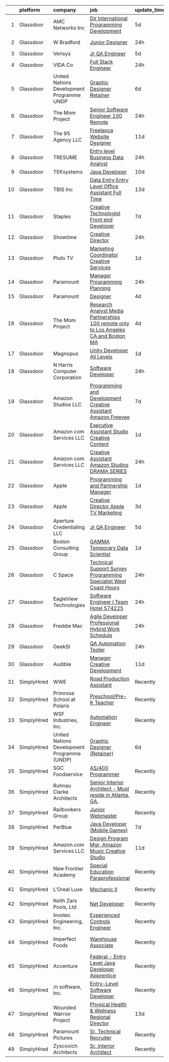 

|    | platform    | company                                     | job                                                                                                                                                                                                                                                                                                                                                                                                                                                                                                                                                                                                                                                                                                                                                                                                                                                                                                                                                                                                                                                                                                                                                                                                                                                                                                                              | update_time   | location                     |
|---:|:------------|:--------------------------------------------|:---------------------------------------------------------------------------------------------------------------------------------------------------------------------------------------------------------------------------------------------------------------------------------------------------------------------------------------------------------------------------------------------------------------------------------------------------------------------------------------------------------------------------------------------------------------------------------------------------------------------------------------------------------------------------------------------------------------------------------------------------------------------------------------------------------------------------------------------------------------------------------------------------------------------------------------------------------------------------------------------------------------------------------------------------------------------------------------------------------------------------------------------------------------------------------------------------------------------------------------------------------------------------------------------------------------------------------|:--------------|:-----------------------------|
|  1 | Glassdoor   | AMC Networks Inc                            | [Dir   International Programming   Development](https://www.glassdoor.com/partner/jobListing.htm?pos=109&ao=1136043&s=58&guid=00000181ae41939988135f9889bf8726&src=GD_JOB_AD&t=SR&vt=w&cs=1_ee3ebd69&cb=1656485942616&jobListingId=1007959827396&jrtk=3-0-1g6n434u4jrq8801-1g6n434uhihm8800-587146c3fa4364ec-)                                                                                                                                                                                                                                                                                                                                                                                                                                                                                                                                                                                                                                                                                                                                                                                                                                                                                                                                                                                                                   | 5d            | Santa Monica, CA             |
|  2 | Glassdoor   | W Bradford                                  | [Junior Designer](https://www.glassdoor.com/partner/jobListing.htm?pos=125&ao=1136043&s=58&guid=00000181ae41939988135f9889bf8726&src=GD_JOB_AD&t=SR&vt=w&ea=1&cs=1_476bac7f&cb=1656485942622&jobListingId=1007968069619&jrtk=3-0-1g6n434u4jrq8801-1g6n434uhihm8800-4db79f6b5a11464b-)                                                                                                                                                                                                                                                                                                                                                                                                                                                                                                                                                                                                                                                                                                                                                                                                                                                                                                                                                                                                                                            | 24h           | Cincinnati, OH               |
|  3 | Glassdoor   | Verisys                                     | [Jr  QA Engineer](https://www.glassdoor.com/partner/jobListing.htm?pos=113&ao=1136043&s=58&guid=00000181ae41939988135f9889bf8726&src=GD_JOB_AD&t=SR&vt=w&ea=1&cs=1_7faf87d6&cb=1656485942617&jobListingId=1007960954013&jrtk=3-0-1g6n434u4jrq8801-1g6n434uhihm8800-e5990df11c521f1d-)                                                                                                                                                                                                                                                                                                                                                                                                                                                                                                                                                                                                                                                                                                                                                                                                                                                                                                                                                                                                                                            | 5d            | Remote                       |
|  4 | Glassdoor   | VIDA   Co                                   | [Full Stack Engineer](https://www.glassdoor.com/partner/jobListing.htm?pos=114&ao=1136043&s=58&guid=00000181ae41939988135f9889bf8726&src=GD_JOB_AD&t=SR&vt=w&ea=1&cs=1_876d0b7a&cb=1656485942617&jobListingId=1007968958775&jrtk=3-0-1g6n434u4jrq8801-1g6n434uhihm8800-8c90b941c32f8d07-)                                                                                                                                                                                                                                                                                                                                                                                                                                                                                                                                                                                                                                                                                                                                                                                                                                                                                                                                                                                                                                        | 24h           | Remote                       |
|  5 | Glassdoor   | United Nations Development Programme  UNDP  | [Graphic Designer  Retainer ](https://www.glassdoor.com/partner/jobListing.htm?pos=128&ao=1136043&s=58&guid=00000181ae41939988135f9889bf8726&src=GD_JOB_AD&t=SR&vt=w&cs=1_a800156a&cb=1656485942622&jobListingId=1007957267554&jrtk=3-0-1g6n434u4jrq8801-1g6n434uhihm8800-9eb7f1d2f1fc61df-)                                                                                                                                                                                                                                                                                                                                                                                                                                                                                                                                                                                                                                                                                                                                                                                                                                                                                                                                                                                                                                     | 6d            | Remote                       |
|  6 | Glassdoor   | The Mom Project                             | [Senior Software Engineer  100  Remote ](https://www.glassdoor.com/partner/jobListing.htm?pos=106&ao=1110586&s=58&guid=00000181ae41939988135f9889bf8726&src=GD_JOB_AD&t=SR&vt=w&cs=1_6faf2af3&cb=1656485942616&jobListingId=1007969699934&cpc=7F6F94E2229B3AB5&jrtk=3-0-1g6n434u4jrq8801-1g6n434uhihm8800-e0af668d84b73093--6NYlbfkN0BDp_epf89aHDQhKpPegNJQ_ldQpEFZQsM9OcONMGxWx6pU56EKHF58QjVdAUvn2gV6sEgb5_VU3r7PiJr0svYuqCRkOY4PN30KirrgUCv2HVCx1oOdAveL0IAdf_lcKGFL1KO6MNfoosMfr-4HHIJQGSJNMyOpOsI1M3c8f-euUbtsQc5I7mdtz36arHztXho1rybaLsdCCfB-uLLHS7hEFJ_wIjZJxk5R7P-3eE1eG6oppHWxwxM4newqcs1_ZWTSb1iljQGqZOivroDWg_moSNN3fXoMzmCVDfJdYXveHxuwOgV0KiwjgjZmTk0C8Zlx7tHU5iWzD7POZmxUHI01cX18weoa2V1KOoHE-176_51STikZaBpgncsSZi5W948D7hPgWaf3TLKb3AMS3DCEnXa1k_6nk63l-9OQOdy6DGmm7WFgqDYqnjzg6a1aFnufv4-G61NnrbnYcftfWkZEFzZHAjHMjY5gndFuzJuvBoqvOj-zyf-bjtbrU9WNv4_THxWPefAH14qa964mLURgbgQQrOVadzuGWFBBUqQgxd_Ybc65N-7i0Lx3NjwRykuodm3t1OFm_w%3D%3D)                                                                                                                                                                                                                                                                                                                                                                         | 24h           | Remote                       |
|  7 | Glassdoor   | The 95 Agency LLC                           | [Freelance Website Designer](https://www.glassdoor.com/partner/jobListing.htm?pos=123&ao=1136043&s=58&guid=00000181ae41939988135f9889bf8726&src=GD_JOB_AD&t=SR&vt=w&ea=1&cs=1_22af2499&cb=1656485942621&jobListingId=1007948321667&jrtk=3-0-1g6n434u4jrq8801-1g6n434uhihm8800-b20d6dd52eb32e38-)                                                                                                                                                                                                                                                                                                                                                                                                                                                                                                                                                                                                                                                                                                                                                                                                                                                                                                                                                                                                                                 | 11d           | Remote                       |
|  8 | Glassdoor   | TRESUME                                     | [Entry level Business  Data Analyst](https://www.glassdoor.com/partner/jobListing.htm?pos=129&ao=1136043&s=58&guid=00000181ae41939988135f9889bf8726&src=GD_JOB_AD&t=SR&vt=w&ea=1&cs=1_d1a2dd86&cb=1656485942622&jobListingId=1007969071538&jrtk=3-0-1g6n434u4jrq8801-1g6n434uhihm8800-6183a00a47a09e02-)                                                                                                                                                                                                                                                                                                                                                                                                                                                                                                                                                                                                                                                                                                                                                                                                                                                                                                                                                                                                                         | 24h           | Baltimore, MD                |
|  9 | Glassdoor   | TEKsystems                                  | [Java Developer](https://www.glassdoor.com/partner/jobListing.htm?pos=107&ao=1110586&s=58&guid=00000181ae41939988135f9889bf8726&src=GD_JOB_AD&t=SR&vt=w&cs=1_eb1af3ff&cb=1656485942616&jobListingId=1007948751028&cpc=AC285F3A3ECA6BB0&jrtk=3-0-1g6n434u4jrq8801-1g6n434uhihm8800-b151e047b380d984--6NYlbfkN0AuKz8EBO1xHDEL7V2YF9xF3dC_I9B9i-Zw2Jh8clPMK9BxhHDJszxSyW718EipT5PhD2zItDFZOAzng1ZyU7HE9EnKEoWbfpjD7dvPs4biUu6Tvi63WsflAe3q20Gt6_srttKvP0gjGzdd_870xJONNuyUKGJssyuMnC4LE4Fee-9Sd8nKMSMA8xNttFn-zDt8b_gk1g6UvU0s3NqvXYtBrJSUuDCPOPNJQLrlBP2mlDT8_97banxpCHPx3sRnCbjaYCAaLZhHfv4kiwSBh2IS0G_x-ZR9OqtrQ2otE2GVj-nzTTABRII27EcxWXVDr_owgaj2pPn1bwLpNRNJ9FEFSfdDulQJmrboskDHL5K_DLp-PzKPqwtxbjKRGUN0kxblsM8WVimGFW3Ci7P1NkWMMHJ4eJJOhImHxsJlRlU_0155AwwvOidvHzLVpVxwisSQHCeD_FV4mriMOFbE9jZ52Qk9ME1Rce32TDyWmmvqOlxGm3FDbdXuLjSzQjCdxaRH7Cc7dMqEz1rOSZLaJEnvKTIPv_8EeSdRxIQYYNwht4qpk_A46CIe2WhQNuGj2GcC04gks3D8UT3zQYtRFltj-6-VB2sVhKCSiM3DYRTPAxWe-nmWcAbPmBNySTHBHYXTi-OrOwZSadlHYm9kGQ_gSTMe3imXFHEZuNcT9uLA8j3m4PtNjsAmKqnq-eh-lxRnzv3jj7dacXr8Ltsw3KwTlczYADERCMXm-7SjrNRyic5kjHnTDbstufVC5sk8BtartnV0hwN8bOBy5_w2Tt-ICNJWPqvMoQANj7g2YgldMoQTtjaY_oqfjJmYQP6UG14fMK1ne945wdmRuN5dRHxinbkh_sgJgCFkI-7etiDWwm0zaRa9kOmVEL9EdedEKixEbJ6XgA-BEG0iKkkuhhXE2lzgJMBK9g1SGXpn6AwsjUD8uDCKbUJVNIlIySC1WNrBtpFjmMaNyg%3D%3D) | 10d           | Honolulu, HI                 |
| 10 | Glassdoor   | TBIS Inc                                    | [Data Entry  Entry Level    Office Assistant   Full Time](https://www.glassdoor.com/partner/jobListing.htm?pos=102&ao=1110586&s=58&guid=00000181ae41939988135f9889bf8726&src=GD_JOB_AD&t=SR&vt=w&ea=1&cs=1_0bb7ee7c&cb=1656485942615&jobListingId=1007942416098&cpc=44CD5376B8534B8F&jrtk=3-0-1g6n434u4jrq8801-1g6n434uhihm8800-6ac0d55df91dc36b--6NYlbfkN0BdDHiSlq2TKVYTvK036ioTcRDjelCKzvFOpLFiF--0iY6CnE3HWQ7JQKxcIHDTnqjZ43DGPlii5oY4eJH0jrrva9RzDbwt4HtFUtYjwtFWwukGSgYyC0i_W5vgFclkV00Qaz7Oc6N9gj7XF7AMGzLd3MnhAaWWccuYw9rkUtURWP1EN9eRsVUd7IZzIdtiA31HxmVbincOkdO-EFWWmkeXXdf11Ztq4OV3r6Zu26bO83_FXi-DXrr1yYbWA_AriskhppAjKF9MSJvmDzeh9Yl90YdtgQZ4akft1ntFmAm9JUF_SU8iWGLUN8UAaU6czu8Io1WFvA5C2mk6dejYVN-E-4IOn7ylLqrP3jNSSUfAaEhVw25rIWbaSN2sVj6t5pB_xEDv-9p9l-PWv0KiZf58Sz_8uH08gCdUTUwTs3P0niPdhZPAlOGjD2duWGImQV3oNAhhbVg2RSOd12DCD_1Curmojfd7sJxpc2quvSbWLPX6eMkKgB92btrBfzK98KBLpy2l9qOccyNsvQhmgjysesK4JsjCqJUvrH_mz-bsBA%3D%3D)                                                                                                                                                                                                                                                                                                                                                                                   | 13d           | Monterey Park, CA            |
| 11 | Glassdoor   | Staples                                     | [Creative Technologist   Front end Developer](https://www.glassdoor.com/partner/jobListing.htm?pos=119&ao=1136043&s=58&guid=00000181ae41939988135f9889bf8726&src=GD_JOB_AD&t=SR&vt=w&cs=1_8b41833c&cb=1656485942620&jobListingId=1007954915452&jrtk=3-0-1g6n434u4jrq8801-1g6n434uhihm8800-ee740fed151fb7c3-)                                                                                                                                                                                                                                                                                                                                                                                                                                                                                                                                                                                                                                                                                                                                                                                                                                                                                                                                                                                                                     | 7d            | Framingham, MA               |
| 12 | Glassdoor   | Showtime                                    | [Creative Director](https://www.glassdoor.com/partner/jobListing.htm?pos=115&ao=1136043&s=58&guid=00000181ae41939988135f9889bf8726&src=GD_JOB_AD&t=SR&vt=w&cs=1_06dfb89e&cb=1656485942617&jobListingId=1007969399152&jrtk=3-0-1g6n434u4jrq8801-1g6n434uhihm8800-854f163f0908a218-)                                                                                                                                                                                                                                                                                                                                                                                                                                                                                                                                                                                                                                                                                                                                                                                                                                                                                                                                                                                                                                               | 24h           | New York, NY                 |
| 13 | Glassdoor   | Pluto TV                                    | [Marketing Coordinator  Creative Services](https://www.glassdoor.com/partner/jobListing.htm?pos=116&ao=1136043&s=58&guid=00000181ae41939988135f9889bf8726&src=GD_JOB_AD&t=SR&vt=w&cs=1_af33052f&cb=1656485942619&jobListingId=1007966921520&jrtk=3-0-1g6n434u4jrq8801-1g6n434uhihm8800-080b0e04b94a1d76-)                                                                                                                                                                                                                                                                                                                                                                                                                                                                                                                                                                                                                                                                                                                                                                                                                                                                                                                                                                                                                        | 1d            | Los Angeles, CA              |
| 14 | Glassdoor   | Paramount                                   | [Manager  Programming Planning](https://www.glassdoor.com/partner/jobListing.htm?pos=124&ao=1136043&s=58&guid=00000181ae41939988135f9889bf8726&src=GD_JOB_AD&t=SR&vt=w&cs=1_fdc65176&cb=1656485942621&jobListingId=1007968674001&jrtk=3-0-1g6n434u4jrq8801-1g6n434uhihm8800-f837e995bb48519d-)                                                                                                                                                                                                                                                                                                                                                                                                                                                                                                                                                                                                                                                                                                                                                                                                                                                                                                                                                                                                                                   | 24h           | Burbank, CA                  |
| 15 | Glassdoor   | Paramount                                   | [Designer](https://www.glassdoor.com/partner/jobListing.htm?pos=127&ao=1136043&s=58&guid=00000181ae41939988135f9889bf8726&src=GD_JOB_AD&t=SR&vt=w&cs=1_6b62fc79&cb=1656485942622&jobListingId=1007962778303&jrtk=3-0-1g6n434u4jrq8801-1g6n434uhihm8800-0526431206bbd75c-)                                                                                                                                                                                                                                                                                                                                                                                                                                                                                                                                                                                                                                                                                                                                                                                                                                                                                                                                                                                                                                                        | 4d            | Burbank, CA                  |
| 16 | Glassdoor   | The Mom Project                             | [Research Analyst  Media Partnerships  100  remote only to Los Angeles  CA and Boston  MA ](https://www.glassdoor.com/partner/jobListing.htm?pos=105&ao=1110586&s=58&guid=00000181ae41939988135f9889bf8726&src=GD_JOB_AD&t=SR&vt=w&cs=1_f90c4b0f&cb=1656485942615&jobListingId=1007962666398&cpc=84DBBAA61F05C438&jrtk=3-0-1g6n434u4jrq8801-1g6n434uhihm8800-beb26dc42c0338d6--6NYlbfkN0BDp_epf89aHDQhKpPegNJQ_ldQpEFZQsM9OcONMGxWx6pU56EKHF58QjVdAUvn2gX3K6iN_3kv_XGVOV8X11cfmOsKCO8gu2IZV6VH9WQF1PpDKQeNjDYY1-BgCEAju-OUIksBWlFAQAORtB0DVhygGwHpidKxyhFxRgoCOaL8xxBr_NHx3IOjHC7ZsqAr46366dZYj_1pGCk2XzuHAjeFQ2OadNTOHeksXjaqlkWERK2MHVohrxc456Nm0yaFU9cKR6AP9Ryoky43Gz5GN2C1R1Sc879L9t_Cy73vv0uzz7es5uxMa-CkF3krmTduQ5FyGkaiBzAk2k3-e6T5uyivk6_RxH4F8M6CAoUYEc9Dzh5jqVCpmjblIUvzBv-FkChVGjYFZNr53vqvqZbqyXdnSt_AUp59WEYqldfvInUKKN8caAwvQUYH25FTL3kL230lPw9DPd8QP7MmCuSlKPiRZK9BORXmaiC2Q8P0gQO0OshGixOaf8Ekt8AA52QdmvIYh0ZiSVZADUwQdonO_55bGlqAyTjBBnOGW1QoWRAK0obmgxi3CSLgkhUk7lNRJInVNCn3mrX-9A%3D%3D)                                                                                                                                                                                                                                                                                                                      | 4d            | Boston, MA                   |
| 17 | Glassdoor   | Magnopus                                    | [Unity Developer  All Levels ](https://www.glassdoor.com/partner/jobListing.htm?pos=120&ao=1136043&s=58&guid=00000181ae41939988135f9889bf8726&src=GD_JOB_AD&t=SR&vt=w&ea=1&cs=1_65e4feee&cb=1656485942620&jobListingId=1007967763565&jrtk=3-0-1g6n434u4jrq8801-1g6n434uhihm8800-41c61a663809215b-)                                                                                                                                                                                                                                                                                                                                                                                                                                                                                                                                                                                                                                                                                                                                                                                                                                                                                                                                                                                                                               | 1d            | Los Angeles, CA              |
| 18 | Glassdoor   | N  Harris Computer Corporation              | [Software Developer](https://www.glassdoor.com/partner/jobListing.htm?pos=103&ao=1110586&s=58&guid=00000181ae41939988135f9889bf8726&src=GD_JOB_AD&t=SR&vt=w&cs=1_6d3fdd0c&cb=1656485942615&jobListingId=1007968556628&cpc=723ADC3DFE402989&jrtk=3-0-1g6n434u4jrq8801-1g6n434uhihm8800-116bc002428a099c--6NYlbfkN0ABGFc2BqpsDO18QcIal-P8isxvnk46K7l3jdSXbRK7SXMucg0lEI2k2ZIB27VbWCsRrhFjy9kzmeZR84tqSG0TBgLp7OKRIpZ3sj30Yr4oZqQY-85gpUEpMNsipIhJ6SipHxeo2MyysBFGRwMMHN6FJtzqNNAMOxluo9uSRFSVsspXAd2F2aug5JH4-RdsZFwvMFouYxrcw1izIZEFdGZ7LQKf_IUYSXGQKUHX3ahuRQNc25P-ywVafMuXLJgIbXcZnGMo8zt7qRjw8FmwGixTalPmRbO_m3yJy8rpjVgtPc7QKCsVCoJPUc41w4wAJcQQImOJRqZXipTQkQwXVAnJUmpVXmeXkP0T_MbgiaxZZhoRpgk1E2tw9Kn42JNIWKuus1S6y8OFs_jF6Y5w4AA__KoKFtP3F2zif8lvPQNzgt7ZfE2HUMpO-sX5CgzTm22rY0bIz1QSpqoph1bnHI0HXI3ZC3v5Zut2f8zdoHm36IosBbdrHCiFjoCAT9PHA8h_oggumoHvjEMoXqFlBvKIGa3GO9bfn1SJ6UQP9gDbDfFxyAVIymXN)                                                                                                                                                                                                                                                                                                                                                                                                                         | 24h           | Remote                       |
| 19 | Glassdoor   | Amazon Studios LLC                          | [Programming and Development Creative Assistant  Amazon Freevee](https://www.glassdoor.com/partner/jobListing.htm?pos=112&ao=1136043&s=58&guid=00000181ae41939988135f9889bf8726&src=GD_JOB_AD&t=SR&vt=w&cs=1_b7d01f21&cb=1656485942616&jobListingId=1007954125442&jrtk=3-0-1g6n434u4jrq8801-1g6n434uhihm8800-3310ee7fa5def582-)                                                                                                                                                                                                                                                                                                                                                                                                                                                                                                                                                                                                                                                                                                                                                                                                                                                                                                                                                                                                  | 7d            | Culver City, CA              |
| 20 | Glassdoor   | Amazon com Services LLC                     | [Executive Assistant  Studio Creative Content](https://www.glassdoor.com/partner/jobListing.htm?pos=118&ao=1136043&s=58&guid=00000181ae41939988135f9889bf8726&src=GD_JOB_AD&t=SR&vt=w&cs=1_1cf25736&cb=1656485942620&jobListingId=1007966736298&jrtk=3-0-1g6n434u4jrq8801-1g6n434uhihm8800-dba37e8a5f1e7613-)                                                                                                                                                                                                                                                                                                                                                                                                                                                                                                                                                                                                                                                                                                                                                                                                                                                                                                                                                                                                                    | 1d            | Culver City, CA              |
| 21 | Glassdoor   | Amazon com Services LLC                     | [Creative Assistant    Amazon Studios   DRAMA SERIES](https://www.glassdoor.com/partner/jobListing.htm?pos=117&ao=1136043&s=58&guid=00000181ae41939988135f9889bf8726&src=GD_JOB_AD&t=SR&vt=w&cs=1_28dc7d52&cb=1656485942620&jobListingId=1007967893286&jrtk=3-0-1g6n434u4jrq8801-1g6n434uhihm8800-3febe796977aa47c-)                                                                                                                                                                                                                                                                                                                                                                                                                                                                                                                                                                                                                                                                                                                                                                                                                                                                                                                                                                                                             | 24h           | Culver City, CA              |
| 22 | Glassdoor   | Apple                                       | [Programming and Partnership Manager](https://www.glassdoor.com/partner/jobListing.htm?pos=121&ao=1136043&s=58&guid=00000181ae41939988135f9889bf8726&src=GD_JOB_AD&t=SR&vt=w&cs=1_118dd0da&cb=1656485942621&jobListingId=1007967731630&jrtk=3-0-1g6n434u4jrq8801-1g6n434uhihm8800-903d44eefd1ae917-)                                                                                                                                                                                                                                                                                                                                                                                                                                                                                                                                                                                                                                                                                                                                                                                                                                                                                                                                                                                                                             | 1d            | Cupertino, CA                |
| 23 | Glassdoor   | Apple                                       | [Creative Director  Apple TV  Marketing](https://www.glassdoor.com/partner/jobListing.htm?pos=108&ao=1136043&s=58&guid=00000181ae41939988135f9889bf8726&src=GD_JOB_AD&t=SR&vt=w&cs=1_890b34c7&cb=1656485942616&jobListingId=1007963617769&jrtk=3-0-1g6n434u4jrq8801-1g6n434uhihm8800-8e5a42131c2aabdd-)                                                                                                                                                                                                                                                                                                                                                                                                                                                                                                                                                                                                                                                                                                                                                                                                                                                                                                                                                                                                                          | 3d            | Culver City, CA              |
| 24 | Glassdoor   | Aperture Credentialing LLC                  | [Jr  QA Engineer](https://www.glassdoor.com/partner/jobListing.htm?pos=110&ao=1136043&s=58&guid=00000181ae41939988135f9889bf8726&src=GD_JOB_AD&t=SR&vt=w&cs=1_2ecb40bd&cb=1656485942616&jobListingId=1007959842622&jrtk=3-0-1g6n434u4jrq8801-1g6n434uhihm8800-d5433babf461cf6d-)                                                                                                                                                                                                                                                                                                                                                                                                                                                                                                                                                                                                                                                                                                                                                                                                                                                                                                                                                                                                                                                 | 5d            | Remote                       |
| 25 | Glassdoor   | Boston Consulting Group                     | [GAMMA Temporary Data Scientist](https://www.glassdoor.com/partner/jobListing.htm?pos=104&ao=1110586&s=58&guid=00000181ae41939988135f9889bf8726&src=GD_JOB_AD&t=SR&vt=w&cs=1_82ebd609&cb=1656485942615&jobListingId=1007967209311&cpc=FD1C1DA32C38CFA7&jrtk=3-0-1g6n434u4jrq8801-1g6n434uhihm8800-3780cc79f309ad5f--6NYlbfkN0BRT_J8tESNZROimpc0WyD7EGfhllYDKcBPIyLxids1Tbq1PZkwRSHMwU6HV31IaHJNTA_3SafBen-v5J1fwHjIqYpkceXmwPx0grmmS_UykCeA0gNAVASk7qr_DjwY60_xBMGv2gZdV4YGSuK0QvPyatuArvPx1NcRV9-QNBjHNve51hd__aODtehZqsiH_vI08M3rhyyYDBHeT-0FTBfkhFhgYiGLJ8_9W_Ow0cb017p4YE-C93z6CwHg-Dh4AVUHXqWe_YdAsc7SjZKdzkvnKCzjuTq-ysxbDVLIpOh7bx_2M4Fu2dWiONPFmPd_Zu6nyqF0G-K0aGsaQ3kIlJHkHwClveO7SSKAWsG02MJljg9FOYsUPV6JfmCA9l9YR0sRVj5Zgi2qRZoCkS-714bgPjaVAT2HcQcp_wheSbqzQMzvfRXOGqF1bBDLyJki39KVhVXHifIebPco_N_oBgWexofBa_S5LxdjtLlHOBPbyxVxACTA1UXkOMXyZuJbo1w%3D)                                                                                                                                                                                                                                                                                                                                                                                                                                                               | 1d            | Boston, MA                   |
| 26 | Glassdoor   | C Space                                     | [Technical Support   Survey Programming Specialist  West Coast Hours ](https://www.glassdoor.com/partner/jobListing.htm?pos=122&ao=1136043&s=58&guid=00000181ae41939988135f9889bf8726&src=GD_JOB_AD&t=SR&vt=w&cs=1_ce574676&cb=1656485942621&jobListingId=1007969460494&jrtk=3-0-1g6n434u4jrq8801-1g6n434uhihm8800-272835f4cbb546bd-)                                                                                                                                                                                                                                                                                                                                                                                                                                                                                                                                                                                                                                                                                                                                                                                                                                                                                                                                                                                            | 24h           | San Francisco, CA            |
| 27 | Glassdoor   | EagleView Technologies                      | [Software Engineer I  Team Hotel  574225 ](https://www.glassdoor.com/partner/jobListing.htm?pos=130&ao=1136043&s=58&guid=00000181ae41939988135f9889bf8726&src=GD_JOB_AD&t=SR&vt=w&ea=1&cs=1_9692695d&cb=1656485942623&jobListingId=1007968435972&jrtk=3-0-1g6n434u4jrq8801-1g6n434uhihm8800-f611a88f2105b8fb-)                                                                                                                                                                                                                                                                                                                                                                                                                                                                                                                                                                                                                                                                                                                                                                                                                                                                                                                                                                                                                   | 24h           | Remote                       |
| 28 | Glassdoor   | Freddie Mac                                 | [Agile Developer  Professional  Hybrid Work Schedule ](https://www.glassdoor.com/partner/jobListing.htm?pos=101&ao=1110586&s=58&guid=00000181ae41939988135f9889bf8726&src=GD_JOB_AD&t=SR&vt=w&cs=1_96fcad65&cb=1656485942615&jobListingId=1007969166245&cpc=64DC0C913FDBAADD&jrtk=3-0-1g6n434u4jrq8801-1g6n434uhihm8800-21f501746ee4944e--6NYlbfkN0BRbY23MpHuD_kgIf5jf2sHAXgp_p55tjlayGMIQ0Pgo3oTj97I1P8w1ylHcTuk5PtqNRNOmXZIpwmlk0uGAL_aLQsxb7ljgYw08iZWviJqMfYGGtnZAa8oXMTDzIAD1PcGqMszA8Gh89FqhA_SFMc_mxAoIojvMG3URmfz4k2LH2vZk-ej0yAYSxUXQFSEKdNmGuWV--UDrq5ZWDEgM0cWxTHRtvpLQABbJ3C3LIEQtXeqI8JKUoJ2NwaP17HQU9eqqC4aB4hYsHGaljfy43sevH8Dtqjs-JkQ9KdHRNENdQpq1Cv8RyA3T1bicyA01UzzLmn7OpGC67Zi_ISre8ZYRY42KWMEPPS8Dvt21cQ2XoPCZJ9hICoNNw1fnJnVL9aZkA_ZJ0yUW-WTV-iEuZz3tfrBqBe6ToARUa68pksquw01JvDD1nT_0VBQ1uFh0hMZ9CrKBFPU_u9Am8TSPSj0jIWJBf-6cw2jPqZTHd5UJzR10zBWGNye2B_Dl5-hqypC-dc1Z63WXgDpE3rnCzStk05wfgImnaFtINWRb_QruroBukzC8_BECqL0bW1TTgT3X7CM27FEYseFHl4eaiw20FeMozqdbw6G5B0TRWnIU96LeyMJIv4fgO6-bqoPeo-Me-jmIHvfjg%3D%3D)                                                                                                                                                                                                                                                                                           | 24h           | McLean, VA                   |
| 29 | Glassdoor   | GeekSI                                      | [QA Automation Tester](https://www.glassdoor.com/partner/jobListing.htm?pos=126&ao=1136043&s=58&guid=00000181ae41939988135f9889bf8726&src=GD_JOB_AD&t=SR&vt=w&ea=1&cs=1_53dacde9&cb=1656485942622&jobListingId=1007968878111&jrtk=3-0-1g6n434u4jrq8801-1g6n434uhihm8800-31b9d17a24881b8f-)                                                                                                                                                                                                                                                                                                                                                                                                                                                                                                                                                                                                                                                                                                                                                                                                                                                                                                                                                                                                                                       | 24h           | Remote                       |
| 30 | Glassdoor   | Audible                                     | [Manager  Creative Development](https://www.glassdoor.com/partner/jobListing.htm?pos=111&ao=1136043&s=58&guid=00000181ae41939988135f9889bf8726&src=GD_JOB_AD&t=SR&vt=w&cs=1_cf24abf1&cb=1656485942616&jobListingId=1007947281377&jrtk=3-0-1g6n434u4jrq8801-1g6n434uhihm8800-9f56ec65e668562c-)                                                                                                                                                                                                                                                                                                                                                                                                                                                                                                                                                                                                                                                                                                                                                                                                                                                                                                                                                                                                                                   | 11d           | Culver City, CA              |
| 31 | SimplyHired | WWE                                         | [Road Production Assistant](https://www.simplyhired.com/job/QBStxMvT--zj8-7nGiQ1XxVMz9PWitpMAmeqJDvN6vQ41CvYFC0uig?q=creative+programming)                                                                                                                                                                                                                                                                                                                                                                                                                                                                                                                                                                                                                                                                                                                                                                                                                                                                                                                                                                                                                                                                                                                                                                                       | Recently      | Remote                       |
| 32 | SimplyHired | Primrose School at Polaris                  | [Preschool/Pre-K Teacher](https://www.simplyhired.com/job/PhZAf0gEyyIlXf37B5RVvfVG2me4tWoXyPKyWGs0iPuplirZ6OxIOA?q=creative+programming)                                                                                                                                                                                                                                                                                                                                                                                                                                                                                                                                                                                                                                                                                                                                                                                                                                                                                                                                                                                                                                                                                                                                                                                         | Recently      | Westerville, OH              |
| 33 | SimplyHired | WSF Industries, Inc.                        | [Automation Engineer](https://www.simplyhired.com/job/FBH4vD2EuUY_kjqaeddwoHQ98yOQTHBS3CEI40z6TqDFmjnJ48yjGA?q=creative+programming)                                                                                                                                                                                                                                                                                                                                                                                                                                                                                                                                                                                                                                                                                                                                                                                                                                                                                                                                                                                                                                                                                                                                                                                             | Recently      | Tonawanda, NY                |
| 34 | SimplyHired | United Nations Development Programme (UNDP) | [Graphic Designer (Retainer)](https://www.simplyhired.com/job/KdiM-6PNdomebRoC2hidMHElQ88I5FfNoMHsBahKMZGmz-74BTgV8A?q=creative+programming)                                                                                                                                                                                                                                                                                                                                                                                                                                                                                                                                                                                                                                                                                                                                                                                                                                                                                                                                                                                                                                                                                                                                                                                     | 6d            | Remote                       |
| 35 | SimplyHired | SGC Foodservice                             | [AS/400 Programmer](https://www.simplyhired.com/job/z08Vm0kH-9tHjzB0m3KsBQbgKFBvuQiAtbIsIKoh1obltQegsFHLBw?q=creative+programming)                                                                                                                                                                                                                                                                                                                                                                                                                                                                                                                                                                                                                                                                                                                                                                                                                                                                                                                                                                                                                                                                                                                                                                                               | Recently      | Springfield, MO              |
| 36 | SimplyHired | Ruhnau Clarke Architects                    | [Senior Interior Architect - Must reside in Atlanta, GA.](https://www.simplyhired.com/job/xwDXtTWrFE92J_6982c25CzPKJIM_4CPbnbisyXExqc7QVs0nE5PFA?q=creative+programming)                                                                                                                                                                                                                                                                                                                                                                                                                                                                                                                                                                                                                                                                                                                                                                                                                                                                                                                                                                                                                                                                                                                                                         | Recently      | Remote                       |
| 37 | SimplyHired | Railbookers Group                           | [Junior Webmaster](https://www.simplyhired.com/job/FeDRDog1NCyuHAfK7HDyZOqycNWZ9v4RPt-yTWT_GlN3QYQt7ViEbA?q=creative+programming)                                                                                                                                                                                                                                                                                                                                                                                                                                                                                                                                                                                                                                                                                                                                                                                                                                                                                                                                                                                                                                                                                                                                                                                                | Recently      | Remote                       |
| 38 | SimplyHired | PerBlue                                     | [Java Developer (Mobile Games)](https://www.simplyhired.com/job/PY0QOrCruQmH8UkVjCUOR-5Ldg_Klnv7FrQBZZHphPRtkMkyx0RM8A?q=creative+programming)                                                                                                                                                                                                                                                                                                                                                                                                                                                                                                                                                                                                                                                                                                                                                                                                                                                                                                                                                                                                                                                                                                                                                                                   | 7d            | Madison, WI                  |
| 39 | SimplyHired | Amazon.com Services LLC                     | [Design Program Mgr, Amazon Music Creative Studio](https://www.simplyhired.com/job/twZXhdhVtddNxvhea5HPNs8MrpENLr1xsC1JI1-Ix4rNmGNY2Me9BQ?q=creative+programming)                                                                                                                                                                                                                                                                                                                                                                                                                                                                                                                                                                                                                                                                                                                                                                                                                                                                                                                                                                                                                                                                                                                                                                | 11d           | Remote                       |
| 40 | SimplyHired | New Frontier Academy                        | [Special Education Paraprofessional](https://www.simplyhired.com/job/aE-MWId-VQi0QQeUbEMOAl2paFX2Y_AoU6hQ_KSUHSUJyu-JGL9d1Q?q=creative+programming)                                                                                                                                                                                                                                                                                                                                                                                                                                                                                                                                                                                                                                                                                                                                                                                                                                                                                                                                                                                                                                                                                                                                                                              | Recently      | Prairie du Chien, WI         |
| 41 | SimplyHired | L'Oreal Luxe                                | [Mechanic II](https://www.simplyhired.com/job/wuBbSNADura57-GUBHYmzU2QbyA0J7eN2tzw8VCepUf87hoUvsUELQ?q=creative+programming)                                                                                                                                                                                                                                                                                                                                                                                                                                                                                                                                                                                                                                                                                                                                                                                                                                                                                                                                                                                                                                                                                                                                                                                                     | Recently      | Monmouth Junction, NJ        |
| 42 | SimplyHired | Keith Zars Pools, Ltd                       | [Net Developer](https://www.simplyhired.com/job/7JJE4bvU8PT4alRSp9vUEhQ1rNOlRbHwEnBr3lKlHyN2Myo2f4RnzA?q=creative+programming)                                                                                                                                                                                                                                                                                                                                                                                                                                                                                                                                                                                                                                                                                                                                                                                                                                                                                                                                                                                                                                                                                                                                                                                                   | Recently      | San Antonio, TX              |
| 43 | SimplyHired | Invotec Engineering, Inc.                   | [Experienced Controls Engineer](https://www.simplyhired.com/job/hgezqZnkFpQUWj88Sn4wibKApzGtKCGkFlfMABndsUX0zgxKLvXNFQ?q=creative+programming)                                                                                                                                                                                                                                                                                                                                                                                                                                                                                                                                                                                                                                                                                                                                                                                                                                                                                                                                                                                                                                                                                                                                                                                   | Recently      | Brooklyn Park, MN            |
| 44 | SimplyHired | Imperfect Foods                             | [Warehouse Associate](https://www.simplyhired.com/job/a88aHfqOSk1O1ql352rBAHi2Ur7vJNKvNx-N298rPf2HxVSZn-DJhA?q=creative+programming)                                                                                                                                                                                                                                                                                                                                                                                                                                                                                                                                                                                                                                                                                                                                                                                                                                                                                                                                                                                                                                                                                                                                                                                             | Recently      | San Antonio, TX +5 locations |
| 45 | SimplyHired | Accenture                                   | [Federal - Entry Level Java Developer Apprentice](https://www.simplyhired.com/job/SOW7HRb3G2M7BOlkTKkBnEsygKRPvjxjStmnL3ixgl9e75x6JDzS2g?q=creative+programming)                                                                                                                                                                                                                                                                                                                                                                                                                                                                                                                                                                                                                                                                                                                                                                                                                                                                                                                                                                                                                                                                                                                                                                 | Recently      | San Antonio, TX +1 location  |
| 46 | SimplyHired | /n software, Inc.                           | [Entry-Level Software Developer](https://www.simplyhired.com/job/sac4WGNWeTXuTcDkKUhNAk6g-Ijy_NTDAJoB8Sd0LXgZogxRY-5qRQ?q=creative+programming)                                                                                                                                                                                                                                                                                                                                                                                                                                                                                                                                                                                                                                                                                                                                                                                                                                                                                                                                                                                                                                                                                                                                                                                  | Recently      | Chapel Hill, NC              |
| 47 | SimplyHired | Wounded Warrior Project                     | [Physical Health & Wellness Regional Director](https://www.simplyhired.com/job/cBAFEPvQnd_2sVwfO3aCkcY8Xkt9eJeVvpCvi6vN5l-F9c4cq1aerg?q=creative+programming)                                                                                                                                                                                                                                                                                                                                                                                                                                                                                                                                                                                                                                                                                                                                                                                                                                                                                                                                                                                                                                                                                                                                                                    | 13d           | San Antonio, TX +1 location  |
| 48 | SimplyHired | Paramount Pictures                          | [Sr. Technical Recruiter](https://www.simplyhired.com/job/EoYTfilyvoiTwQ0M_R3u0ubKO-pWZvY3iEIVTuiApWLdKea47zZ3IA?q=creative+programming)                                                                                                                                                                                                                                                                                                                                                                                                                                                                                                                                                                                                                                                                                                                                                                                                                                                                                                                                                                                                                                                                                                                                                                                         | Recently      | Remote                       |
| 49 | SimplyHired | Zyscovich Architects                        | [Sr. Interior Architect](https://www.simplyhired.com/job/T7oet47aCOFHKQsEghPBtusux2cJdi0zmkul-G67QosaeOLXQtvx5Q?q=creative+programming)                                                                                                                                                                                                                                                                                                                                                                                                                                                                                                                                                                                                                                                                                                                                                                                                                                                                                                                                                                                                                                                                                                                                                                                          | Recently      | Miami, FL                    |